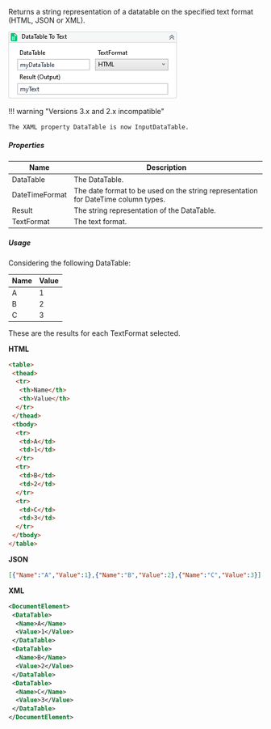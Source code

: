 Returns a string representation of a datatable on the specified text format (HTML, JSON or XML).

![](../img/activities/DataTableToText.png)

!!! warning "Versions 3.x and 2.x incompatible"

    The XAML property DataTable is now InputDataTable.

##### Properties

|Name          |Description                                                                       |
|--------------|----------------------------------------------------------------------------------|
|DataTable     |The DataTable.                                                                    |
|DateTimeFormat|The date format to be used on the string representation for DateTime column types.|
|Result        |The string representation of the DataTable.                                       |
|TextFormat    |The text format.                                                                  |


##### Usage

Considering the following DataTable:

| Name | Value |
| ---- | ----- |
| A    | 1     |
| B    | 2     |
| C    | 3     |

These are the results for each TextFormat selected.

**HTML**

```html
<table>
 <thead>
  <tr>
   <th>Name</th>
   <th>Value</th>
  </tr>
 </thead>
 <tbody>
  <tr>
   <td>A</td>
   <td>1</td>
  </tr>
  <tr>
   <td>B</td>
   <td>2</td>
  </tr>
  <tr>
   <td>C</td>
   <td>3</td>
  </tr>
 </tbody>
</table>
```

**JSON**

```json
[{"Name":"A","Value":1},{"Name":"B","Value":2},{"Name":"C","Value":3}]
```

**XML**


```xml
<DocumentElement>
 <DataTable>
  <Name>A</Name>
  <Value>1</Value>
 </DataTable>
 <DataTable>
  <Name>B</Name>
  <Value>2</Value>
 </DataTable>
 <DataTable>
  <Name>C</Name>
  <Value>3</Value>
 </DataTable>
</DocumentElement>
```
